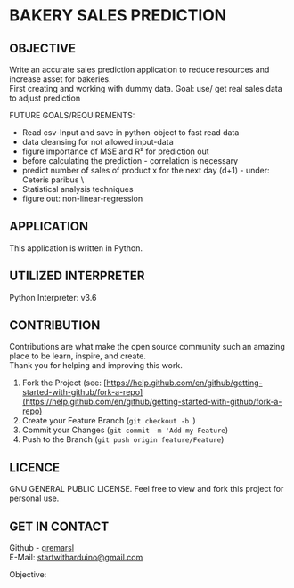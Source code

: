 
# BAKERY SALES PREDICTION

## OBJECTIVE
Write an accurate sales prediction application to reduce resources and increase asset 
for bakeries. \
First creating and working with dummy data. Goal: use/ get real sales data to adjust prediction

FUTURE GOALS/REQUIREMENTS:
* Read csv-Input and save in python-object to fast read data
* data cleansing for not allowed input-data
* figure importance of MSE and R² for prediction out
* before calculating the prediction - correlation is necessary
* predict number of sales of product x for the next day (d+1) - under: Ceteris paribus \
* Statistical analysis techniques 
* figure out: non-linear-regression 

## APPLICATION
This application is written in Python.


## UTILIZED INTERPRETER 
Python Interpreter: v3.6

## CONTRIBUTION
Contributions are what make the open source community such an amazing place to be learn, inspire, and create. 
\
Thank you for helping and improving this work. 

1. Fork the Project (see: [https://help.github.com/en/github/getting-started-with-github/fork-a-repo](https://help.github.com/en/github/getting-started-with-github/fork-a-repo)
2. Create your Feature Branch (`git checkout -b `)
3. Commit your Changes (`git commit -m 'Add my Feature`)
4. Push to the Branch (`git push origin feature/Feature`)

## LICENCE 
GNU GENERAL PUBLIC LICENSE. Feel free to view and fork this project for personal use.

## GET IN CONTACT 
Github - [gremarsl](https://github.com/gremarsl)\
E-Mail:  [startwitharduino@gmail.com ](startwitharduino@gmail.com)



Objective: 


